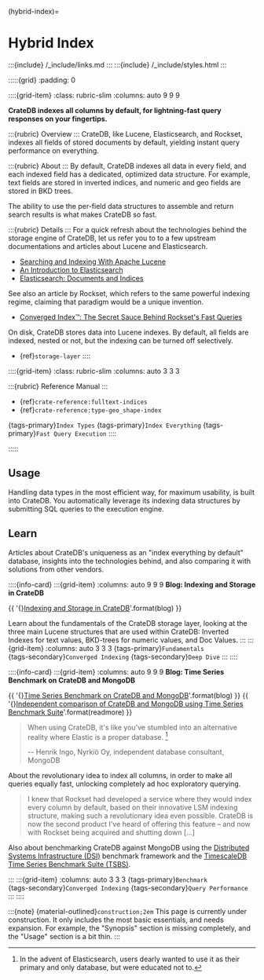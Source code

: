 (hybrid-index)=
# Hybrid Index

:::{include} /_include/links.md
:::
:::{include} /_include/styles.html
:::


:::::{grid}
:padding: 0

::::{grid-item}
:class: rubric-slim
:columns: auto 9 9 9

**CrateDB indexes all columns by default,
for lightning-fast query responses on your fingertips.**

:::{rubric} Overview
:::
CrateDB, like Lucene, Elasticsearch, and Rockset, indexes all fields of stored
documents by default, yielding instant query performance on everything.

:::{rubric} About
:::
By default, CrateDB indexes all data in every field, and each indexed field has
a dedicated, optimized data structure. For example, text fields are stored in
inverted indices, and numeric and geo fields are stored in BKD trees.

The ability to use the per-field data structures to assemble and return search
results is what makes CrateDB so fast.

:::{rubric} Details
:::
For a quick refresh about the technologies behind the storage engine of CrateDB,
let us refer you to to a few upstream documentations and articles about Lucene
and Elasticsearch.

- [Searching and Indexing With Apache Lucene]
- [An Introduction to Elasticsearch]
- [Elasticsearch: Documents and Indices]

See also an article by Rockset, which refers to the same powerful indexing
regime, claiming that paradigm would be a unique invention.

- [Converged Index™: The Secret Sauce Behind Rockset's Fast Queries]

On disk, CrateDB stores data into Lucene indexes. By default, all fields are indexed,
nested or not, but the indexing can be turned off selectively.

- {ref}`storage-layer`
::::


::::{grid-item}
:class: rubric-slim
:columns: auto 3 3 3

:::{rubric} Reference Manual
:::
- {ref}`crate-reference:fulltext-indices`
- {ref}`crate-reference:type-geo_shape-index`

{tags-primary}`Index Types`
{tags-primary}`Index Everything`
{tags-primary}`Fast Query Execution`
::::

:::::



## Usage

Handling data types in the most efficient way, for maximum usability, is built
into CrateDB. You automatically leverage its indexing data structures by
submitting SQL queries to the execution engine.


## Learn

Articles about CrateDB's uniqueness as an "index everything by default"
database, insights into the technologies behind, and also comparing it
with solutions from other vendors.



::::{info-card}
:::{grid-item}
:columns: auto 9 9 9
**Blog: Indexing and Storage in CrateDB**

{{ '{}[Indexing and Storage in CrateDB]'.format(blog) }}

Learn about the fundamentals of the CrateDB storage layer,
looking at the three main Lucene structures that are used within CrateDB:
Inverted Indexes for text values, BKD-trees for numeric values, and Doc Values.
:::
:::{grid-item}
:columns: auto 3 3 3
{tags-primary}`Fundamentals` \
{tags-secondary}`Converged Indexing`
{tags-secondary}`Deep Dive`
:::
::::


::::{info-card}
:::{grid-item}
:columns: auto 9 9 9
**Blog: Time Series Benchmark on CrateDB and MongoDB**

{{ '{}[Time Series Benchmark on CrateDB and MongoDB]'.format(blog) }} {{ '{}[Independent comparison of CrateDB and MongoDB using Time Series Benchmark Suite]'.format(readmore) }}

> When using CrateDB,
> it's like you've stumbled into an alternative reality where Elastic is a
> proper database. [^es-advent]
> 
> -- Henrik Ingo, Nyrkiö Oy, independent database consultant, MongoDB

About the revolutionary idea to index all columns, in order to make all
queries equally fast, unlocking completely ad hoc exploratory querying.

> I knew that Rockset had developed a service where they would index every
> column by default, based on their innovative LSM indexing structure,
> making such a revolutionary idea even possible. CrateDB is now the
> second product I've heard of offering this feature – and now with
> Rockset being acquired and shutting down [...]

Also about benchmarking CrateDB against MongoDB using the [Distributed Systems
Infrastructure (DSI)] benchmark framework and the [TimescaleDB Time Series
Benchmark Suite (TSBS)].

[^es-advent]: In the advent of Elasticsearch, users dearly wanted to use it
as their primary and only database, but were educated not to.


:::
:::{grid-item}
:columns: auto 3 3 3
{tags-primary}`Benchmark` \
{tags-secondary}`Converged Indexing`
{tags-secondary}`Query Performance`
:::
::::



:::{note}
{material-outlined}`construction;2em` This page is currently under construction.
It only includes the most basic essentials, and needs expansion. For example,
the "Synopsis" section is missing completely, and the "Usage" section is a
bit thin.
:::


[An Introduction to Elasticsearch]: https://dzone.com/articles/an-introduction-to-elasticsearch
[Converged Index™: The Secret Sauce Behind Rockset's Fast Queries]: https://rockset.com/blog/converged-indexing-the-secret-sauce-behind-rocksets-fast-queries/
[Distributed Systems Infrastructure (DSI)]: https://github.com/nyrkio/dsi
[Elasticsearch for Dummies]: https://dzone.com/articles/elasticsearch-for-dummies
[Elasticsearch: Documents and Indices]: https://www.elastic.co/guide/en/elasticsearch/reference/current/documents-indices.html
[Independent comparison of CrateDB and MongoDB using Time Series Benchmark Suite]: https://blog.nyrkio.com/wp-content/uploads/2024/07/Nyrkio-comparison-of-CrateDB-and-MongoDB-with-TSBS-v2.pdf
[Indexing and Storage in CrateDB]: https://cratedb.com/blog/indexing-and-storage-in-cratedb
[Searching and Indexing With Apache Lucene]: https://dzone.com/articles/apache-lucene-a-high-performance-and-full-featured
[Time Series Benchmark on CrateDB and MongoDB]: https://blog.nyrkio.com/2024/07/11/timeseries-benchmark-on-cratedb-and-mongodb/
[TimescaleDB Time Series Benchmark Suite (TSBS)]: https://github.com/timescale/tsbs
